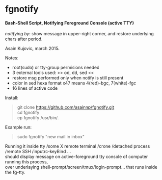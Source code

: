 # fgnotify 
#### Bash-Shell Script, Notifying Foreground Console (active TTY) 
*notifying by*: show message in upper-right corner, and restore underlying chars after period.

Asain Kujovic, march 2015.

Notes: 
- root(sudo) or tty-group permisions needed
- 3 external tools used:  >> od, dd, sed <<
- restore msg performed only when notify is still present
- color in sed hexa format x47 means 4(red)-bgc, 7(white)-fgc
- 16 lines of active code

Install:
> git clone https://github.com/asainnp/fgnotify.git  
> cd fgnotify  
> cp fgnotify /usr/bin/.  

Example run:
> sudo fgnotify "new mail in inbox"

Running it inside tty /some X remote terminal /crone /detached process /remote SSH /inputrc-keyBind ...  
should display message on active-foreground tty console of computer running this process,  
over underlaying shell-prompt/screen/tmux/login-prompt... that runs inside the fg-tty.
